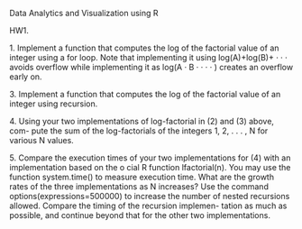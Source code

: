 Data Analytics and Visualization using R

<p>HW1. </p>
<p>1. Implement a function that computes the log of the factorial value of an integer using a for loop. Note that implementing it using log(A)+log(B)+ · · · avoids overflow while implementing it as log(A · B · · · · ) creates an overflow early on. </p>
<p>3. Implement a function that computes the log of the factorial value of an integer using recursion. </p>
<p>4. Using your two implementations of log-factorial in (2) and (3) above, com- pute the sum of the log-factorials of the integers 1, 2, . . . , N for various N values. </p>
<p>5. Compare the execution times of your two implementations for (4) with an implementation based on the o cial R function lfactorial(n). You may use the function system.time() to measure execution time. What are the growth rates of the three implementations as N increases? Use the command options(expressions=500000) to increase the number of nested recursions allowed. Compare the timing of the recursion implemen- tation as much as possible, and continue beyond that for the other two implementations. </p>
